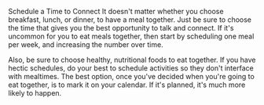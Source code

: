 Schedule a Time to Connect
It doesn't matter whether you choose breakfast, lunch, or dinner, to have a meal together. Just be sure to choose the time that gives you the best opportunity to talk and connect. If it's uncommon for you to eat meals together, then start by scheduling one meal per week, and increasing the number over time.

Also, be sure to choose healthy, nutritional foods to eat together. If you have hectic schedules, do your best to schedule activities so they don't interface with mealtimes. The best option, once you've decided when you're going to eat together, is to mark it on your calendar. If it's planned, it's much more likely to happen.

